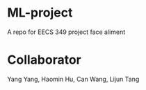 # ML-project
A repo for EECS 349 project 
face aliment

# Collaborator
Yang Yang, Haomin Hu, Can Wang, Lijun Tang
